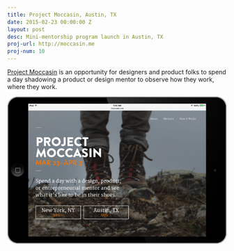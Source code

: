 ```yaml
---
title: Project Moccasin, Austin, TX
date: 2015-02-23 00:00:00 Z
layout: post
desc: Mini-mentorship program launch in Austin, TX
proj-url: http://moccasin.me
proj-num: 10
---
```


[Project Moccasin](http://moccasin.me) is an opportunity for designers and product folks to spend a day shadowing a product or design mentor to observe how they work, where they work.

![Project Moccasin](../images/09-h.png)
